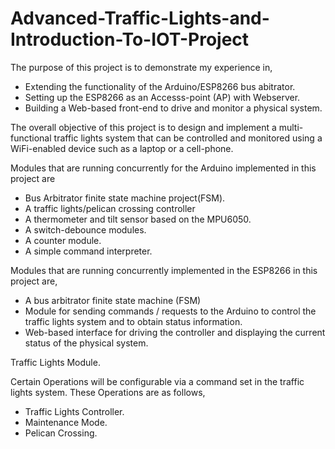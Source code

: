 # Advanced-Traffic-Lights-and-Introduction-To-IOT-Project

The purpose of this project is to demonstrate my experience in,

- Extending the functionality of the Arduino/ESP8266 bus abitrator.
- Setting up the ESP8266 as an Accesss-point (AP) with Webserver.
- Building a Web-based front-end to drive and monitor a physical system.

The overall objective of this project is to design and implement a multi-functional 
traffic lights system that can be controlled and monitored using a WiFi-enabled device 
such as a laptop or a cell-phone.

Modules that are running concurrently for the Arduino implemented in this project are
- Bus Arbitrator finite state machine project(FSM).
- A traffic lights/pelican crossing controller
- A thermometer and tilt sensor based on the MPU6050.
- A switch-debounce modules.
- A counter module.
- A simple command interpreter.

Modules that are running concurrently implemented in the ESP8266 in this project are,
- A bus arbitrator finite state machine (FSM)
- Module for sending commands / requests to the Arduino to control the traffic lights 
system and to obtain status information.
- Web-based interface for driving the controller and displaying the current status of the physical system.

Traffic Lights Module.

Certain Operations will be configurable via a command set in the traffic lights system. These Operations are as follows,
- Traffic Lights Controller.
- Maintenance Mode.
- Pelican Crossing.
